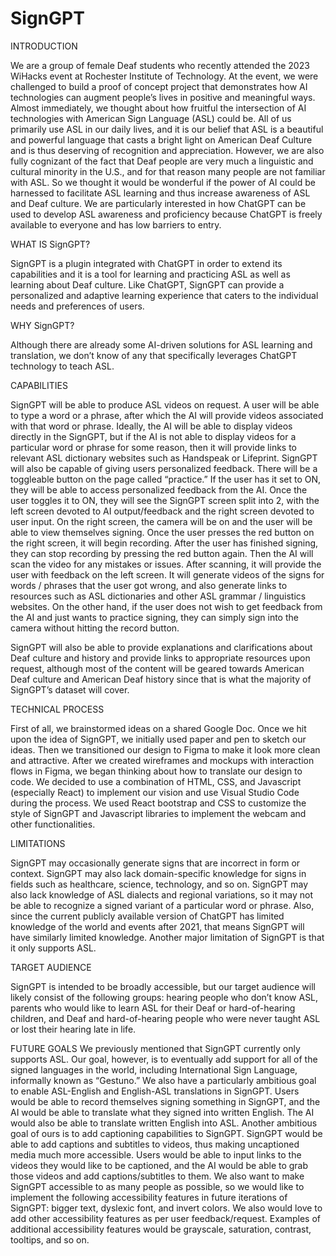# SignGPT
INTRODUCTION

We are a group of female Deaf students who recently attended the 2023 WiHacks event at Rochester Institute of Technology. At the event, we were challenged to build a proof of concept project that demonstrates how AI technologies can augment people’s lives in positive and meaningful ways. Almost immediately, we thought about how fruitful the intersection of AI technologies with American Sign Language (ASL) could be. All of us primarily use ASL in our daily lives, and it is our belief that ASL is a beautiful and powerful language that casts a bright light on American Deaf Culture and is thus deserving of recognition and appreciation. However, we are also fully cognizant of the fact that Deaf people are very much a linguistic and cultural minority in the U.S., and for that reason many people are not familiar with ASL. So we thought it would be wonderful if the power of AI could be harnessed to facilitate ASL learning and thus increase awareness of ASL and Deaf culture. We are particularly interested in how ChatGPT can be used to develop ASL awareness and proficiency because ChatGPT is freely available to everyone and has low barriers to entry. 




WHAT IS SignGPT?

SignGPT is a plugin integrated with ChatGPT in order to extend its capabilities and it is a tool for learning and practicing ASL as well as learning about Deaf culture. Like ChatGPT, SignGPT can provide a personalized and adaptive learning experience that caters to the individual needs and preferences of users. 

WHY SignGPT?

Although there are already some AI-driven solutions for ASL learning and translation, we don’t know of any that specifically leverages ChatGPT technology to teach ASL. 

CAPABILITIES

SignGPT will be able to produce ASL videos on request. A user will be able to type a word or a phrase, after which the AI will provide videos associated with that word or phrase. Ideally, the AI will be able to display videos directly in the SignGPT, but if the AI is not able to display videos for a particular word or phrase for some reason, then it will provide links to relevant ASL dictionary websites such as Handspeak or Lifeprint. SignGPT will also be capable of giving users personalized feedback. There will be a toggleable button on the page called “practice.” If the user has it set to ON, they will be able to access personalized feedback from the AI. Once the user toggles it to ON, they will see the SignGPT screen split into 2, with the left screen devoted to AI output/feedback and the right screen devoted to user input. On the right screen, the camera will be on and the user will be able to view themselves signing. Once the user presses the red button on the right screen, it will begin recording. After the user has finished signing, they can stop recording by pressing the red button again. Then the AI will scan the video for any mistakes or issues. After scanning, it will provide the user with feedback on the left screen. It will generate videos of the signs for words / phrases that the user got wrong, and also generate links to resources such as ASL dictionaries and other ASL grammar / linguistics websites. On the other hand, if the user does not wish to get feedback from the AI and just wants to practice signing, they can simply sign into the camera without hitting the record button. 

SignGPT will also be able to provide explanations and clarifications about Deaf culture and history and provide links to appropriate resources upon request, although most of the content will be geared towards American Deaf culture and American Deaf history since that is what the majority of SignGPT’s dataset will cover. 

TECHNICAL PROCESS

First of all, we brainstormed ideas on a shared Google Doc. Once we hit upon the idea of SignGPT, we initially used paper and pen to sketch our ideas. Then we transitioned our design to Figma to make it look more clean and attractive. After we created wireframes and mockups with interaction flows in Figma, we began thinking about how to translate our design to code. We decided to use a combination of HTML, CSS, and Javascript (especially React) to implement our vision and use Visual Studio Code during the process. We used React bootstrap and CSS to customize the style of SignGPT and Javascript libraries to implement the webcam and other functionalities.

LIMITATIONS

SignGPT may occasionally generate signs that are incorrect in form or context. SignGPT may also lack domain-specific knowledge for signs in fields such as healthcare, science, technology, and so on. SignGPT may also lack knowledge of ASL dialects and regional variations, so it may not be able to recognize a signed variant of a particular word or phrase. Also, since the current publicly available version of ChatGPT has limited knowledge of the world and events after 2021, that means SignGPT will have similarly limited knowledge. Another major limitation of SignGPT is that it only supports ASL. 

TARGET AUDIENCE 

SignGPT is intended to be broadly accessible, but our target audience will likely consist of the following groups: hearing people who don’t know ASL, parents who would like to learn ASL for their Deaf or hard-of-hearing children, and Deaf and hard-of-hearing people who were never taught ASL or lost their hearing late in life. 

FUTURE GOALS 
We previously mentioned that SignGPT currently only supports ASL. Our goal, however, is to eventually add support for all of the signed languages in the world, including International Sign Language, informally known as “Gestuno.” We also have a particularly ambitious goal to enable ASL-English and English-ASL translations in SignGPT. Users would be able to record themselves signing something in SignGPT, and the AI would be able to translate what they signed into written English. The AI would also be able to translate written English into ASL. Another ambitious goal of ours is to add captioning capabilities to SignGPT. SignGPT would be able to add captions and subtitles to videos, thus making uncaptioned media much more accessible. Users would be able to input links to the videos they would like to be captioned, and the AI would be able to grab those videos and add captions/subtitles to them. We also want to make SignGPT accessible to as many people as possible, so we would like to implement the following accessibility features in future iterations of SignGPT: bigger text, dyslexic font, and invert colors. We also would love to add other accessibility features as per user feedback/request. Examples of additional accessibility features would be grayscale, saturation, contrast, tooltips, and so on. 
